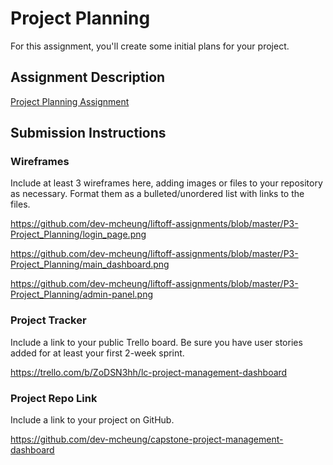 # Project Planning

For this assignment, you'll create some initial plans for your project.

## Assignment Description

[Project Planning Assignment](https://education.launchcode.org/liftoff/modules/assignments/project-planning)

## Submission Instructions

### Wireframes

Include at least 3 wireframes here, adding images or files to your repository as necessary. Format them as a bulleted/unordered list with links to the files.

https://github.com/dev-mcheung/liftoff-assignments/blob/master/P3-Project_Planning/login_page.png

https://github.com/dev-mcheung/liftoff-assignments/blob/master/P3-Project_Planning/main_dashboard.png

https://github.com/dev-mcheung/liftoff-assignments/blob/master/P3-Project_Planning/admin-panel.png

### Project Tracker

Include a link to your public Trello board. Be sure you have user stories added for at least your first 2-week sprint.

https://trello.com/b/ZoDSN3hh/lc-project-management-dashboard

### Project Repo Link

Include a link to your project on GitHub.

https://github.com/dev-mcheung/capstone-project-management-dashboard
